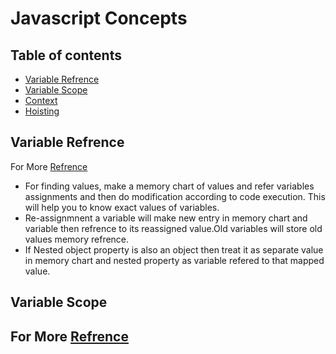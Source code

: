 # Javascript Concepts

## Table of contents
- [Variable Refrence](#variable-refrence)
- [Variable Scope](#variable-scope)
- [Context](#context)
- [Hoisting](#hoisting)

## Variable Refrence

For More [Refrence](https://www.educative.io/collection/page/5679346740101120/5707702298738688/5685265389584384)
- For finding values, make a memory chart of values and refer variables assignments and then do modification according to code execution. This will help you to know exact values of variables.
- Re-assignmnent a variable will make new entry in memory chart and variable then refrence to its reassigned value.Old variables will store old values memory refrence.
- If Nested object property is also an object then treat it as separate value in memory chart and nested property as variable refered to that mapped value.

## Variable Scope

For More [Refrence](https://scotch.io/tutorials/understanding-scope-in-javascript#toc-scope-in-javascript)
- 

